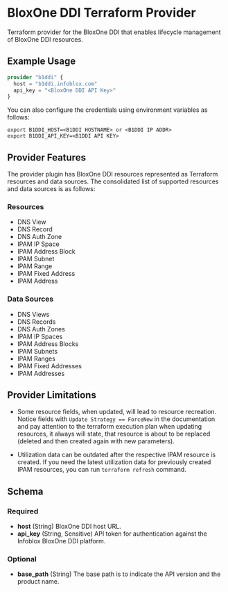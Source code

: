 # BloxOne DDI Terraform Provider

Terraform provider for the BloxOne DDI that enables lifecycle management of BloxOne DDI resources.

## Example Usage

```terraform
provider "b1ddi" {
  host = "b1ddi.infoblox.com"
  api_key = "<BloxOne DDI API Key>"
}
```

You can also configure the credentials using environment variables as follows:
```shell
export B1DDI_HOST=<B1DDI HOSTNAME> or <B1DDI IP ADDR>
export B1DDI_API_KEY=<B1DDI API KEY>
``` 

## Provider Features

The provider plugin has BloxOne DDI resources represented as Terraform resources and data sources. The consolidated
list of supported resources and data sources is as follows:

### Resources

- DNS View
- DNS Record
- DNS Auth Zone
- IPAM IP Space
- IPAM Address Block
- IPAM Subnet
- IPAM Range
- IPAM Fixed Address
- IPAM Address

### Data Sources

- DNS Views
- DNS Records
- DNS Auth Zones
- IPAM IP Spaces
- IPAM Address Blocks
- IPAM Subnets
- IPAM Ranges
- IPAM Fixed Addresses
- IPAM Addresses

## Provider Limitations

- Some resource fields, when updated, will lead to resource recreation. Notice fields with `Update Strategy == ForceNew` 
  in the documentation and pay attention to the terraform execution plan when updating resources, it always will state, 
  that resource is about to be replaced (deleted and then created again with new parameters).

- Utilization data can be outdated after the respective IPAM resource is created. If you need the latest utilization
  data for previously created IPAM resources, you can run `terraform refresh` command.

## Schema

### Required

- **host** (String) BloxOne DDI host URL.
- **api_key** (String, Sensitive) API token for authentication against the Infoblox BloxOne DDI platform.

### Optional

- **base_path** (String) The base path is to indicate the API version and the product name.

